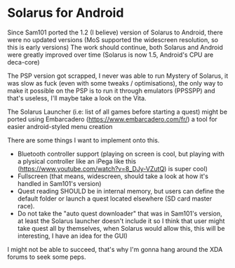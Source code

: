 # Solarus for Android

Since Sam101 ported the 1.2 (I believe) version of Solarus to Android, there were no updated versions (MoS supported the widescreen resolution, so this is early versions)
The work should continue, both Solarus and Android were greatly improved over time (Solarus is now 1.5, Android's CPU are deca-core)

The PSP version got scrapped, I never was able to run Mystery of Solarus, it was slow as fuck (even with some tweaks / optimisations), the only way to make it possible on the PSP is to run it through emulators (PPSSPP) and that's useless, I'll maybe take a look on the Vita.

The Solarus Launcher (i.e: list of all games before starting a quest) might be ported using Embarcadero (https://www.embarcadero.com/fr/) a tool for easier android-styled menu creation

There are some things I want to implement onto this.

- Bluetooth controller support (playing on screen is cool, but playing with a plysical controller like an iPega like this (https://www.youtube.com/watch?v=8_DJy-VZutQ) is super cool)
- Fullscreen (that means, widescreen, should take a look at how it's handled in Sam101's version)
- Quest reading SHOULD be in internal memory, but users can define the default folder or launch a quest located elsewhere (SD card master race).
- Do not take the "auto quest downloader" that was in Sam101's version, at least the Solarus launcher doesn't include it so I think that user might take quest all by themselves, when Solarus would allow this, this will be interesting, I have an idea for the GUI)

I might not be able to succeed, that's why I'm gonna hang around the XDA forums to seek some peps.
